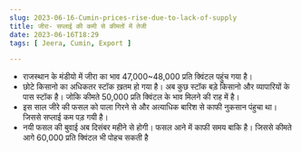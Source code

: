 ```yaml
---
slug: 2023-06-16-Cumin-prices-rise-due-to-lack-of-supply
title: जीरा- सप्लाई की कमी से कीमतों में तेजी 
date: 2023-06-16T18:29
tags: [ Jeera, Cumin, Export ] 

---
```

- राजस्थान के मंडीयो में जीरा का भाव 47,000~48,000 प्रति क्विंटल पहुंच गया है। 
- छोटे किसानो का अधिकतर स्टॉक ख़तम हो गया है। अब कुछ स्टॉक बड़े किसानो और व्यापारियों के पास स्टॉक है। जोकि कीमते 50,000 प्रति क्विंटल के भाव मिलने की राह में है। 
- इस साल जीरे की फसल को पाला गिरने से और अत्याधिक बारिश से काफी नुकसान पंहुचा था। जिससे सप्लाई कम पड़ गयी है। 
- नयी फसल की बुवाई अब दिसंबर महीने से होगी। फसल आने में काफी समय बाकि है। जिससे कीमते आगे 60,000 प्रति क्विंटल भी पोहच सकती है 
